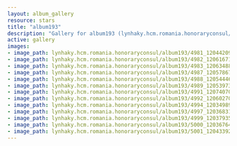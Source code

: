 ```yaml
---
layout: album_gallery
resource: stars
title: "album193"
description: "Gallery for album193 (lynhaky.hcm.romania.honoraryconsul/album193)"
active: gallery
images:
- image_path: lynhaky.hcm.romania.honoraryconsul/album193/4981_120442096_3547278165307027_8381851269141161525_n.jpg
- image_path: lynhaky.hcm.romania.honoraryconsul/album193/4982_120616714_3547278158640361_1708987651729279130_n.jpg
- image_path: lynhaky.hcm.romania.honoraryconsul/album193/4983_120634886_3547278095307034_7455521296360407870_n.jpg
- image_path: lynhaky.hcm.romania.honoraryconsul/album193/4987_120578675_3547277865307057_5275228034708574240_n.jpg
- image_path: lynhaky.hcm.romania.honoraryconsul/album193/4988_120544467_3547277848640392_6250184978037987798_n.jpg
- image_path: lynhaky.hcm.romania.honoraryconsul/album193/4989_120539732_3547277761973734_1060439975551649237_n.jpg
- image_path: lynhaky.hcm.romania.honoraryconsul/album193/4991_120740707_3547277705307073_7946896208370879968_n.jpg
- image_path: lynhaky.hcm.romania.honoraryconsul/album193/4992_120602707_3547277701973740_4750847766493764616_n.jpg
- image_path: lynhaky.hcm.romania.honoraryconsul/album193/4994_120349890_3547277591973751_4616598110266015696_n.jpg
- image_path: lynhaky.hcm.romania.honoraryconsul/album193/4997_120368317_3547277298640447_7335145451043507335_n.jpg
- image_path: lynhaky.hcm.romania.honoraryconsul/album193/4999_120379357_3547277155307128_6625362116458680845_n.jpg
- image_path: lynhaky.hcm.romania.honoraryconsul/album193/5000_120367644_3547277095307134_7690672043149090754_n.jpg
- image_path: lynhaky.hcm.romania.honoraryconsul/album193/5001_120433927_3547277021973808_8763857481896853869_n.jpg
---
```

